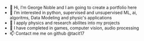 - 👋 Hi, I’m George Noble and I am going to create a portfolio here
- 👀 I’m interested in python, supervised and unsupervised ML, ai, algoritms, Data Modeling and physic's applications
- 🌱 I apply physics and research abilites into my projects 
- 💞️ I have completed in games, computer vision, audio processing 
- 📫 Contact me me on github @tacit17
<!---
tacit17/tacit17 is a ✨ special ✨ repository because its `README.md` (this file) appears on your GitHub profile.
You can click the Preview link to take a look at your changes.
--->
